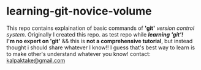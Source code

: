 # learning-git-novice-volume
This repo contains explaination of basic commands of <strong>'git'</strong> <i>version control system</i>. 
Originally I created this repo. as test repo while <i><strong>learning 'git'!</strong></i>  
<strong>I'm no expert on 'git'</strong>  &&  this is <strong>not a comprehensive tutorial</strong>, but instead thought i should share whatever I know!!
I guess that's best way to learn is to make other's understand whatever you know!
contact: kalpaktake@gmail.com
